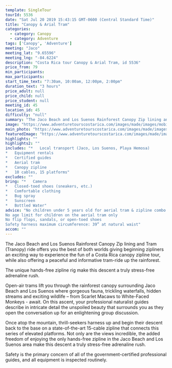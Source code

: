 ```yaml
---
template: SingleTour
tourId: 5536
date: "Sat Jul 20 2019 15:43:15 GMT-0600 (Central Standard Time)"
title: "Canopy & Arial Tram"
categories: 
  - category: Canopy
  - category: Adventure
tags: ['Canopy', 'Adventure']
meeting: "Jaco"
meeting_lat: "9.65596"
meeting_lng: "-84.6224"
description: "Costa Rica tour Canopy & Arial Tram, id 5536"
price_from: 79
min_participants: 
max_participants: 
start_time_text: "7:30am, 10:00am, 12:00pm, 2:00pm"
duration_text: "3 hours"
price_adult: null
price_child: null
price_student: null
meeting_id: 45
location_id: 45
difficulty: "null"
summary: "The Jaco Beach and Los Suenos Rainforest Canopy Zip lining and Tram (Tranopy) ride offers you the best of both worlds giving beginning zipliners an exciting way to…"
image: "https://www.adventuretourscostarica.com/images/made/images/mobile/costa-rica-canopy-tours-m_320_250_c1.jpg"
main_photo: "https://www.adventuretourscostarica.com/images/made/images/mobile/costa-rica-canopy-tours-m_320_250_c1.jpg"
featuredImage: "https://www.adventuretourscostarica.com/images/made/images/mobile/costa-rica-canopy-tours-m_320_250_c1.jpg"
highlights: ""
highlights2: ""
includes: "*   Local transport (Jaco, Los Suenos, Playa Hemosa)
*   Equipment rentals
*   Certified guides
*   Aerial tram
*   Canopy zipline
*   10 cables, 15 platforms"
excludes: ""
bring: "*   Camera
*   Closed-toed shoes (sneakers, etc.)
*   Comfortable clothing
*   Bug spray
*   Sunscreen
*   Bottled Water"
advice: "No children under 5 years old for aerial tram & zipline combo  
No age limit for children on the aerial tram only  
No flip flops, sandals, or open-toed shoes  
Safety harness maximum circumference: 39” at natural waist"
accom: ""
---
```

The Jaco Beach and Los Suenos Rainforest Canopy Zip lining and Tram (Tranopy) ride offers you the best of both worlds giving beginning zipliners an exciting way to experience the fun of a Costa Rica canopy zipline tour, while also offering a peaceful and informative tram-ride up the rainforest.

The unique hands-free zipline rig make this descent a truly stress-free adrenaline rush.

Open-air trams lift you through the rainforest canopy surrounding Jaco Beach and Los Suenos where gorgeous fauna, trickling waterfalls, hidden streams and exciting wildlife – from Scarlet Macaws to White-Faced Monkeys - await. On this ascent, your professional naturalist guides describe in intricate detail the unspoiled beauty that surrounds you as they open the conversation up for an enlightening group discussion.

Once atop the mountain, thrill-seekers harness up and begin their descent back to the base on a state-of-the-art 15-cable zipline that connects this series of elevated platforms. Not only are the views incredible, the added freedom of enjoying the only hands-free zipline in the Jaco Beach and Los Suenos area make this descent a truly stress-free adrenaline rush.

Safety is the primary concern of all of the government-certified professional guides, and all equipment is inspected routinely.